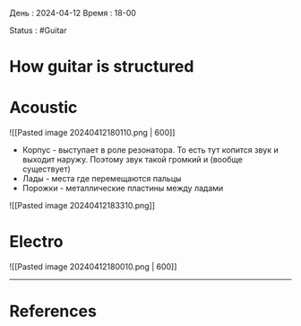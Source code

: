 День : 2024-04-12 
Время : 18-00

Status : #Guitar   


# How guitar is structured

# Acoustic

![[Pasted image 20240412180110.png | 600]]

- Корпус - выступает в роле   резонатора. То есть тут копится звук и выходит наружу. Поэтому звук такой громкий и (вообще существует)
- Лады - места где перемещаются пальцы
- Порожки - металлические пластины между ладами

![[Pasted image 20240412183310.png]]






# Electro

![[Pasted image 20240412180010.png | 600]]



---
# References